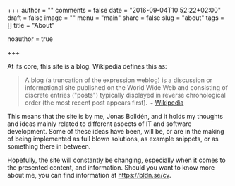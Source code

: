 +++
author = ""
comments = false
date = "2016-09-04T10:52:22+02:00"
draft = false
image = ""
menu = "main"
share = false
slug = "about"
tags = []
title = "About"

noauthor = true

+++

At its core, this site is a blog. Wikipedia defines this as:

> A blog (a truncation of the expression weblog) is a discussion or informational site published on the World Wide Web and consisting of discrete entries ("posts") typically displayed in reverse chronological order (the most recent post appears first). ~ [Wikipedia](https://en.wikipedia.org/wiki/Blog)

This means that the site is by me, Jonas Bolldén, and it holds my thoughts and ideas mainly related to different aspects of IT and software development. Some of these ideas have been, will be, or are in the making of being implemented as full blown solutions, as example snippets, or as something there in between.

Hopefully, the site will constantly be changing, especially when it comes to the presented content, and information. Should you want to know more about me, you can find information at https://bldn.se/cv.

